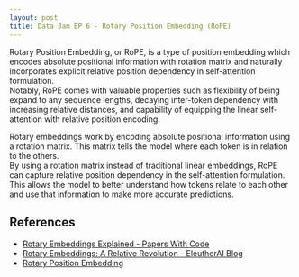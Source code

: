 ```yaml
---
layout: post
title: Data Jam EP 6 - Rotary Position Embedding (RoPE)
---
```


Rotary Position Embedding, or RoPE, is a type of position embedding which encodes absolute positional information with rotation matrix and naturally incorporates explicit relative position dependency in self-attention formulation. <br>
Notably, RoPE comes with valuable properties such as flexibility of being expand to any sequence lengths, decaying inter-token dependency with increasing relative distances, and capability of equipping the linear self-attention with relative position encoding.

Rotary embeddings work by encoding absolute positional information using a rotation matrix. This matrix tells the model where each token is in relation to the others. <br>
By using a rotation matrix instead of traditional linear embeddings, RoPE can capture relative position dependency in the self-attention formulation. <br>
This allows the model to better understand how tokens relate to each other and use that information to make more accurate predictions.


## References
- [Rotary Embeddings Explained - Papers With Code](https://paperswithcode.com/method/rope#:~:text=Rotary%20Position%20Embedding%2C%20or%20RoPE,dependency%20in%20self%2Dattention%20formulation)
- [Rotary Embeddings: A Relative Revolution - EleutherAI Blog](https://blog.eleuther.ai/rotary-embeddings/)
- [Rotary Position Embedding](https://serp.ai/rotary-position-embedding/)
